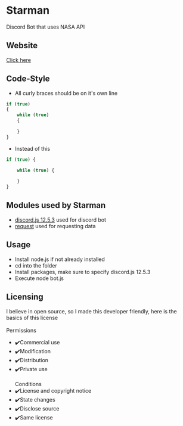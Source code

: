 # Starman
Discord Bot that uses NASA API

## Website
[Click here](http://starman.atwebpages.com/)

## Code-Style
* All curly braces should be on it's own line
```js
if (true)
{
	while (true)
	{
		
	}
}
```
* Instead of this
```js
if (true) {

	while (true) {
	
	}
}
```

## Modules used by Starman
* [discord.js 12.5.3](https://github.com/discordjs/discord.js) used for discord bot
* [request](https://github.com/request/request) used for requesting data

## Usage
* Install node.js if not already installed
* cd into the folder
* Install packages, make sure to specify discord.js 12.5.3 
* Execute node bot.js

## Licensing 
I believe in open source, so I made this developer friendly, here is the basics of this license
<br></br>
Permissions
* ✔️Commercial use
* ✔️Modification
* ✔️Distribution
* ✔️Private use
<br></br>
Conditions
* ✔️License and copyright notice
* ✔️State changes
* ✔️Disclose source
* ✔️Same license
